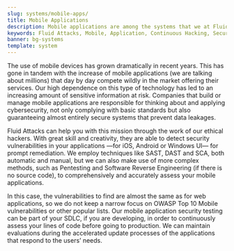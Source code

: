 ```yaml
---
slug: systems/mobile-apps/
title: Mobile Applications
description: Mobile applications are among the systems that we at Fluid Attacks help you evaluate to detect security vulnerabilities that you can subsequently remediate.
keywords: Fluid Attacks, Mobile, Application, Continuous Hacking, Security, System, Ethical Hacking, Pentesting
banner: bg-systems
template: system
---
```


<div class="paragraph fw3 f5 lh-2">

The use of mobile devices has grown dramatically in recent years. This
has gone in tandem with the increase of mobile applications (we are
talking about millions) that day by day compete wildly in the market
offering their services. Our high dependence on this type of technology
has led to an increasing amount of sensitive information at risk.
Companies that build or manage mobile applications are responsible for
thinking about and applying cybersecurity, not only complying with basic
standards but also guaranteeing almost entirely secure systems that
prevent data leakages.

</div>

<div class="paragraph fw3 f5 lh-2">

Fluid Attacks can help you with this mission through the work of our
ethical hackers. With great skill and creativity, they are able to
detect security vulnerabilities in your applications —for iOS, Android
or Windows UI— for prompt remediation. We employ techniques like SAST,
DAST and SCA, both automatic and manual, but we can also make use
of more complex methods, such as Pentesting and Software Reverse
Engineering (if there is no source code), to comprehensively and
accurately assess your mobile applications.

</div>

<div class="paragraph fw3 f5 lh-2">

In this case, the vulnerabilities to find are almost the same as for web
applications, so we do not keep a narrow focus on OWASP Top 10 Mobile
vulnerabilities or other popular lists. Our mobile application security
testing can be part of your SDLC, if you are developing, in order to
continuously assess your lines of code before going to production. We
can maintain evaluations during the accelerated update processes of the
applications that respond to the users’ needs.

</div>
